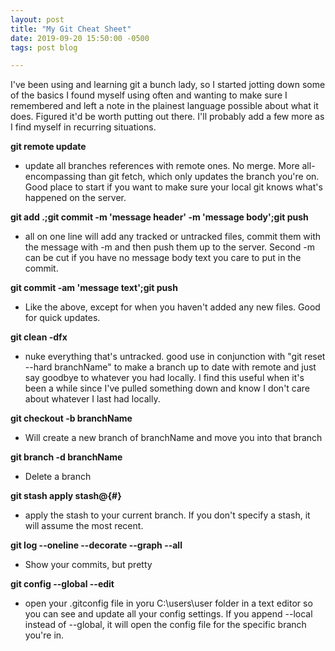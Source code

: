 ```yaml
---
layout: post
title: "My Git Cheat Sheet"
date: 2019-09-20 15:50:00 -0500
tags: post blog

---
```


I've been using and learning git a bunch lady, so I started jotting down some of the basics I found myself using often and wanting to make sure I remembered and left a note in the plainest language possible about what it does. Figured it'd be worth putting out there. I'll probably add a few more as I find myself in recurring situations.

**git remote update**

* update all branches references with remote ones. No merge. More all-encompassing than git fetch, which only updates the branch you're on. Good place to start if you want to make sure your local git knows what's happened on the server.

**git add .;git commit -m 'message header' -m 'message body';git push**

* all on one line will add any tracked or untracked files, commit them with the message with -m and then push them up to the server. Second -m can be cut if you have no message body text you care to put in the commit.

**git commit -am 'message text';git push**

* Like the above, except for when you haven't added any new files. Good for quick updates.

**git clean -dfx**

* nuke everything that's untracked. good use in conjunction with "git reset --hard branchName" to make a branch up to date with remote and just say goodbye to whatever you had locally. I find this useful when it's been a while since I've pulled something down and know I don't care about whatever I last had locally.

**git checkout -b branchName**

* Will create a new branch of branchName and move you into that branch

**git branch -d branchName**

* Delete a branch

**git stash apply stash@{#}**

* apply the stash to your current branch. If you don't specify a stash, it will assume the most recent.

**git log --oneline --decorate --graph --all**

* Show your commits, but pretty

**git config --global --edit**

* open your .gitconfig file in yoru C:\users\user folder in a text editor so you can see and update all your config settings. If you append --local instead of --global, it will open the config file for the specific branch you're in.